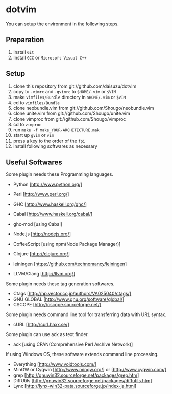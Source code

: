 dotvim
======
You can setup the environment in the following steps.

Preparation
-----------
1. Install `Git`
2. Install `GCC` or `Microsoft Visual C++`

Setup
-----
1. clone this repository from git://github.com/daisuzu/dotvim
2. copy to `.vimrc` and `.gvimrc` to `$HOME/.vim` or `$VIM`
3. make `vimfiles/Bundle` directory in `$HOME/.vim` or `$VIM`
4. cd to `vimfiles/Bundle`
5. clone neobundle.vim from git://github.com/Shougo/neobundle.vim
6. clone unite.vim from git://github.com/Shougo/unite.vim
7. clone vimproc from git://github.com/Shougo/vimproc
8. cd to `vimproc`
9. run `make -f make_YOUR-ARCHITECTURE.mak`
10. start up `gvim` or `vim`
11. press a key to the order of the `fpi`
12. install following softwares as necessary

Useful Softwares
----------------
Some plugin needs these Programming languages.

* Python [http://www.python.org/]

* Perl [http://www.perl.org/]

* GHC [http://www.haskell.org/ghc/]
* Cabal [http://www.haskell.org/cabal/]
* ghc-mod [using Cabal]

* Node.js [http://nodejs.org/]
* CoffeeScript [using npm(Node Package Manager)]

* Clojure [http://clojure.org/]
* leiningen [https://github.com/technomancy/leiningen]

* LLVM/Clang [http://llvm.org/]


Some plugin needs these tag generation softwares.

* Ctags [http://hp.vector.co.jp/authors/VA025040/ctags/]
* GNU GLOBAL [http://www.gnu.org/software/global/]
* CSCOPE [http://cscope.sourceforge.net/]


Some plugin needs command line tool for transferring data with URL syntax.

* cURL [http://curl.haxx.se/]


Some plugin can use ack as text finder.

* ack  [using CPAN(Comprehensive Perl Archive Network)]


If using Windows OS, these software extends command line processing.

* Everything [http://www.voidtools.com/]
* MinGW or Cygwin [http://www.mingw.org/] or [http://www.cygwin.com/]
* grep [http://gnuwin32.sourceforge.net/packages/grep.htm]
* DiffUtils  [http://gnuwin32.sourceforge.net/packages/diffutils.htm]
* Lynx [http://lynx-win32-pata.sourceforge.jp/index-ja.html]
